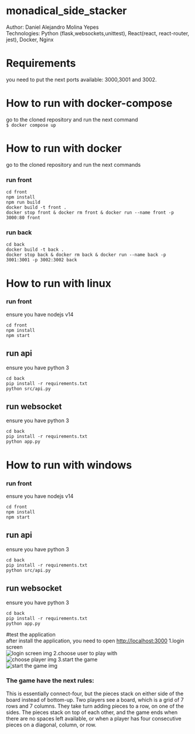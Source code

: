 # monadical_side_stacker

Author: Daniel Alejandro Molina Yepes
\
Technologies: Python (flask,websockets,unittest), React(react, react-router, jest), Docker, Nginx

# Requirements
you need to put the next ports available: 3000,3001 and 3002.

# How to run with docker-compose
go to the cloned repository and run the next command
\
```$ docker compose up```

# How to run with docker
go to the cloned repository and run the next commands
### run front
```
cd front
npm install
npm run build
docker build -t front .
docker stop front & docker rm front & docker run --name front -p 3000:80 front
```
### run back
```
cd back
docker build -t back .
docker stop back & docker rm back & docker run --name back -p 3001:3001 -p 3002:3002 back
```

# How to run with linux
### run front
ensure you have nodejs v14
```
cd front
npm install
npm start
```
## run api
ensure you have python 3
```
cd back
pip install -r requirements.txt
python src/api.py
```

## run websocket
ensure you have python 3
```
cd back
pip install -r requirements.txt
python app.py
```


# How to run with windows
### run front
ensure you have nodejs v14
```
cd front
npm install
npm start
```
## run api
ensure you have python 3
```
cd back
pip install -r requirements.txt
python src/api.py
```

## run websocket
ensure you have python 3
```
cd back
pip install -r requirements.txt
python app.py
```

#test the application
\
after install the application, you need to open [http://localhost:3000](http://localhost:3000)
1.login screen
\
![login screen img](https://iacode.co/img/1.png)
2.choose user to play with
\
![choose player img](https://iacode.co/img/2.png)
3.start the game
\
![start the game img](https://iacode.co/img/3.png)

### The game have the next rules:
This is essentially connect-four, but the pieces stack on either side of the board instead of bottom-up.
Two players see a board, which is a grid of 7 rows and 7 columns. They take turn adding pieces to a row, on one of the sides. The pieces stack on top of each other, and the game ends when there are no spaces left available, or when a player has four consecutive pieces on a diagonal, column, or row.
